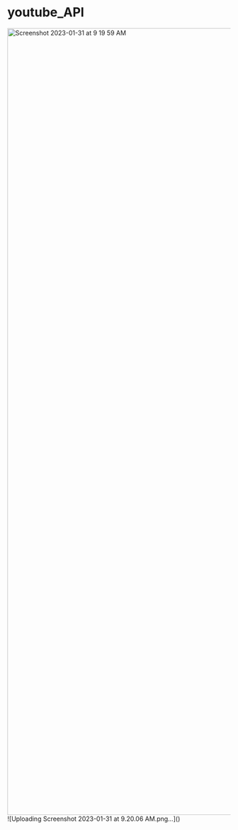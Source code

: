 # youtube_API
<img width="1776" alt="Screenshot 2023-01-31 at 9 19 59 AM" src="https://user-images.githubusercontent.com/56479326/215658644-6855448c-df46-4c48-8e97-cb4b62cccc5d.png">
![Uploading Screenshot 2023-01-31 at 9.20.06 AM.png…]()
